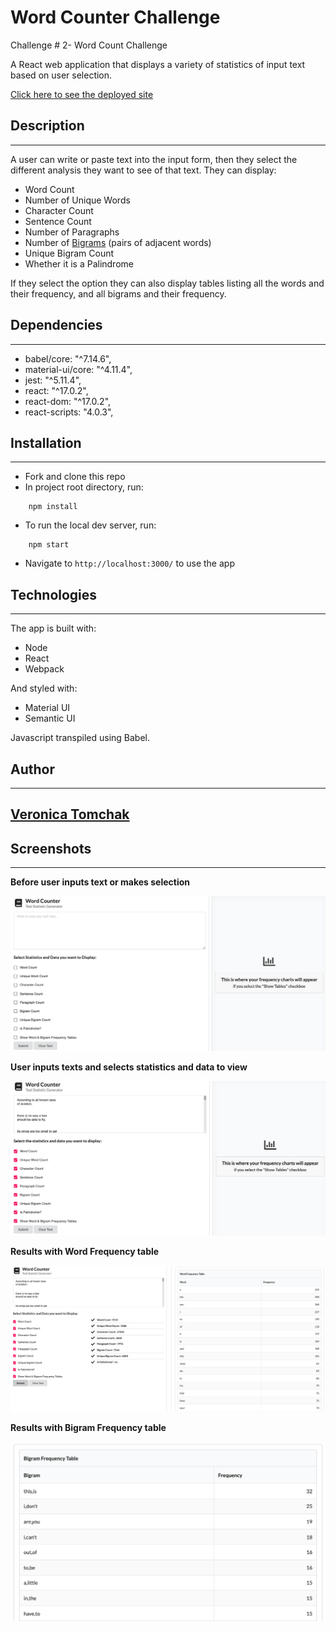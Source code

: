# Word Counter Challenge
 Challenge # 2- Word Count Challenge

A React web application that displays a variety of statistics of input text based on user selection.

[Click here to see the deployed site](https://wordcountchallenge.herokuapp.com/)

## Description
***
A user can write or paste text into the input form, then they select the different analysis they want to see of that text.
They can display:
- Word Count
- Number of Unique Words
- Character Count
- Sentence Count
- Number of Paragraphs
- Number of [Bigrams](https://en.wikipedia.org/wiki/Bigram) (pairs of adjacent words)
- Unique Bigram Count
- Whether it is a Palindrome

If they select the option they can also display tables listing all the words and their frequency, and all bigrams and their frequency.

## Dependencies
***
- babel/core: "^7.14.6",
- material-ui/core: "^4.11.4",
- jest: "^5.11.4",
- react: "^17.0.2",
- react-dom: "^17.0.2",
- react-scripts: "4.0.3",

## Installation
***
- Fork and clone this repo
- In project root directory, run:
```
    npm install
```
- To run the local dev server, run:
```
    npm start
```
- Navigate to `http://localhost:3000/` to use the app

## Technologies
***
The app is built with:
- Node
- React
- Webpack

And styled with:

- Material UI
- Semantic UI

Javascript transpiled using Babel.

## Author
***
## [Veronica Tomchak](https://www.linkedin.com/in/veronica-tomchak/)

## Screenshots
***
**Before user inputs text or makes selection**

![Page Start](screenshot1.png)

**User inputs texts and selects statistics and data to view**

![User Input](screenshot2.png)

**Results with Word Frequency table**

![Results Word](screenshot3.png)

**Results with Bigram Frequency table**

![Results Bigram](screenshot4.png)
